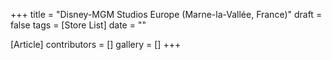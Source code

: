 +++
title = "Disney-MGM Studios Europe (Marne-la-Vallée, France)"
draft = false
tags = [Store List]
date = ""

[Article]
contributors = []
gallery = []
+++